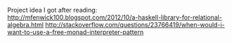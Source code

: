 Project idea I got after reading:
http://mfenwick100.blogspot.com/2012/10/a-haskell-library-for-relational-algebra.html
http://stackoverflow.com/questions/23766419/when-would-i-want-to-use-a-free-monad-interpreter-pattern

